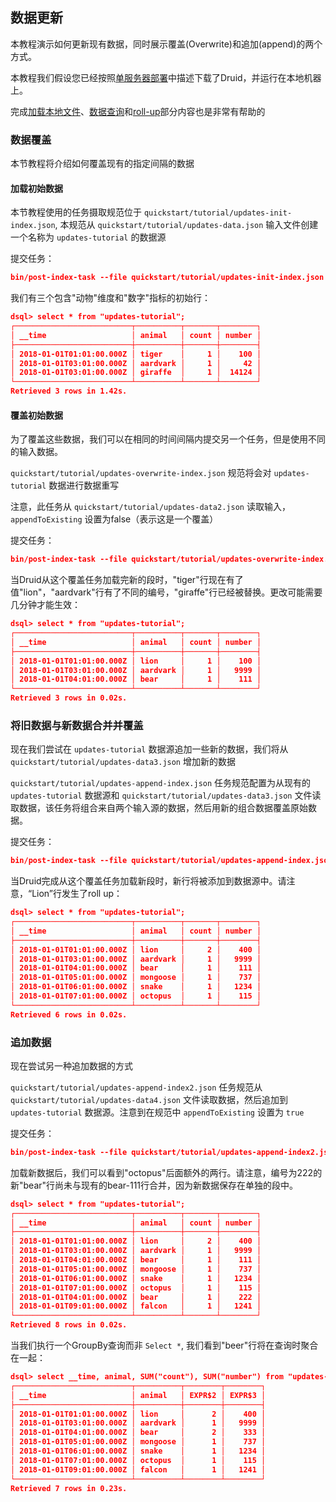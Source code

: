 <!-- toc -->

## 数据更新
本教程演示如何更新现有数据，同时展示覆盖(Overwrite)和追加(append)的两个方式。

本教程我们假设您已经按照[单服务器部署](../GettingStarted/chapter-3.md)中描述下载了Druid，并运行在本地机器上。

完成[加载本地文件](./chapter-1.md)、[数据查询](./chapter-4.md)和[roll-up](./chapter-5.md)部分内容也是非常有帮助的

### 数据覆盖
本节教程将介绍如何覆盖现有的指定间隔的数据

#### 加载初始数据

本节教程使用的任务摄取规范位于 `quickstart/tutorial/updates-init-index.json`, 本规范从 `quickstart/tutorial/updates-data.json` 输入文件创建一个名称为 `updates-tutorial` 的数据源

提交任务：
```json
bin/post-index-task --file quickstart/tutorial/updates-init-index.json --url http://localhost:8081
```

我们有三个包含"动物"维度和"数字"指标的初始行：
```json
dsql> select * from "updates-tutorial";
┌──────────────────────────┬──────────┬───────┬────────┐
│ __time                   │ animal   │ count │ number │
├──────────────────────────┼──────────┼───────┼────────┤
│ 2018-01-01T01:01:00.000Z │ tiger    │     1 │    100 │
│ 2018-01-01T03:01:00.000Z │ aardvark │     1 │     42 │
│ 2018-01-01T03:01:00.000Z │ giraffe  │     1 │  14124 │
└──────────────────────────┴──────────┴───────┴────────┘
Retrieved 3 rows in 1.42s.
```
#### 覆盖初始数据

为了覆盖这些数据，我们可以在相同的时间间隔内提交另一个任务，但是使用不同的输入数据。

`quickstart/tutorial/updates-overwrite-index.json` 规范将会对 `updates-tutorial` 数据进行数据重写

注意，此任务从 `quickstart/tutorial/updates-data2.json` 读取输入，`appendToExisting` 设置为false（表示这是一个覆盖）

提交任务：
```json
bin/post-index-task --file quickstart/tutorial/updates-overwrite-index.json --url http://localhost:8081
```

当Druid从这个覆盖任务加载完新的段时，"tiger"行现在有了值"lion"，"aardvark"行有了不同的编号，"giraffe"行已经被替换。更改可能需要几分钟才能生效：

```json
dsql> select * from "updates-tutorial";
┌──────────────────────────┬──────────┬───────┬────────┐
│ __time                   │ animal   │ count │ number │
├──────────────────────────┼──────────┼───────┼────────┤
│ 2018-01-01T01:01:00.000Z │ lion     │     1 │    100 │
│ 2018-01-01T03:01:00.000Z │ aardvark │     1 │   9999 │
│ 2018-01-01T04:01:00.000Z │ bear     │     1 │    111 │
└──────────────────────────┴──────────┴───────┴────────┘
Retrieved 3 rows in 0.02s.
```

### 将旧数据与新数据合并并覆盖

现在我们尝试在 `updates-tutorial` 数据源追加一些新的数据，我们将从 `quickstart/tutorial/updates-data3.json` 增加新的数据

`quickstart/tutorial/updates-append-index.json` 任务规范配置为从现有的 `updates-tutorial` 数据源和 `quickstart/tutorial/updates-data3.json` 文件读取数据，该任务将组合来自两个输入源的数据，然后用新的组合数据覆盖原始数据。

提交任务：
```json
bin/post-index-task --file quickstart/tutorial/updates-append-index.json --url http://localhost:8081
```

当Druid完成从这个覆盖任务加载新段时，新行将被添加到数据源中。请注意，“Lion”行发生了roll up：
```json
dsql> select * from "updates-tutorial";
┌──────────────────────────┬──────────┬───────┬────────┐
│ __time                   │ animal   │ count │ number │
├──────────────────────────┼──────────┼───────┼────────┤
│ 2018-01-01T01:01:00.000Z │ lion     │     2 │    400 │
│ 2018-01-01T03:01:00.000Z │ aardvark │     1 │   9999 │
│ 2018-01-01T04:01:00.000Z │ bear     │     1 │    111 │
│ 2018-01-01T05:01:00.000Z │ mongoose │     1 │    737 │
│ 2018-01-01T06:01:00.000Z │ snake    │     1 │   1234 │
│ 2018-01-01T07:01:00.000Z │ octopus  │     1 │    115 │
└──────────────────────────┴──────────┴───────┴────────┘
Retrieved 6 rows in 0.02s.
```

### 追加数据

现在尝试另一种追加数据的方式

`quickstart/tutorial/updates-append-index2.json` 任务规范从 `quickstart/tutorial/updates-data4.json` 文件读取数据，然后追加到 `updates-tutorial` 数据源。注意到在规范中 `appendToExisting` 设置为 `true`

提交任务：
```json
bin/post-index-task --file quickstart/tutorial/updates-append-index2.json --url http://localhost:8081
```

加载新数据后，我们可以看到"octopus"后面额外的两行。请注意，编号为222的新"bear"行尚未与现有的bear-111行合并，因为新数据保存在单独的段中。

```json
dsql> select * from "updates-tutorial";
┌──────────────────────────┬──────────┬───────┬────────┐
│ __time                   │ animal   │ count │ number │
├──────────────────────────┼──────────┼───────┼────────┤
│ 2018-01-01T01:01:00.000Z │ lion     │     2 │    400 │
│ 2018-01-01T03:01:00.000Z │ aardvark │     1 │   9999 │
│ 2018-01-01T04:01:00.000Z │ bear     │     1 │    111 │
│ 2018-01-01T05:01:00.000Z │ mongoose │     1 │    737 │
│ 2018-01-01T06:01:00.000Z │ snake    │     1 │   1234 │
│ 2018-01-01T07:01:00.000Z │ octopus  │     1 │    115 │
│ 2018-01-01T04:01:00.000Z │ bear     │     1 │    222 │
│ 2018-01-01T09:01:00.000Z │ falcon   │     1 │   1241 │
└──────────────────────────┴──────────┴───────┴────────┘
Retrieved 8 rows in 0.02s.
```

当我们执行一个GroupBy查询而非 `Select *`, 我们看到"beer"行将在查询时聚合在一起：

```json
dsql> select __time, animal, SUM("count"), SUM("number") from "updates-tutorial" group by __time, animal;
┌──────────────────────────┬──────────┬────────┬────────┐
│ __time                   │ animal   │ EXPR$2 │ EXPR$3 │
├──────────────────────────┼──────────┼────────┼────────┤
│ 2018-01-01T01:01:00.000Z │ lion     │      2 │    400 │
│ 2018-01-01T03:01:00.000Z │ aardvark │      1 │   9999 │
│ 2018-01-01T04:01:00.000Z │ bear     │      2 │    333 │
│ 2018-01-01T05:01:00.000Z │ mongoose │      1 │    737 │
│ 2018-01-01T06:01:00.000Z │ snake    │      1 │   1234 │
│ 2018-01-01T07:01:00.000Z │ octopus  │      1 │    115 │
│ 2018-01-01T09:01:00.000Z │ falcon   │      1 │   1241 │
└──────────────────────────┴──────────┴────────┴────────┘
Retrieved 7 rows in 0.23s.
```
